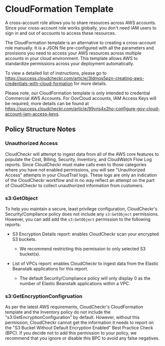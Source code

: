 # CloudFormation Template

A cross-account role allows you to share resources across AWS accounts. Since your cross-account role works globally, you don't need IAM users to sign in and out of accounts to access these resources.

The CloudFormation template is an alternative to creating a cross-account role manually. It is a JSON file pre-configured with all the parameters and provisions you need to access your AWS resources across multiple accounts in your cloud environment. This template allows AWS to standardize permissions across your deployment automatically.

To view a detailed list of instructions, please go to https://success.cloudcheckr.com/article/3ldmqs5pzn-creating-aws-credentials-with-cloud-formation for more details.

Please note, our CloudFormation template is only intended to credential Commercial AWS Accounts.  For GovCloud accounts, IAM Access Keys will be required, more details can be found at https://success.cloudcheckr.com/article/99vns4x2ho-configure-gov-cloud-account-iam-access-keys.

## Policy Structure Notes

### Unauthorized Access

CloudCheckr will attempt to ingest data from all of the AWS core features to populate the Cost, Billing, Security, Inventory, and CloudWatch Flow Log reports. Since CloudCheckr must make calls even to those categories where you have not enabled permissions, you will see "Unauthorized Access" attempts in your CloudTrail logs. These logs are only an indication of the CloudCheckr workflow and in no way reflect an attempt on the part of CloudCheckr to collect unauthorized information from customers.

### s3:GetObject

To help you maintain a secure, least privilege configuration, CloudCheckr's Security/Compliance policy does not include any `s3:GetObject` permissions. However, you can add add the `s3:GetObject` permission to the following reports:

* S3 Encryption Details report: enables CloudCheckr scan your encrypted S3 buckets.
  * We recommend restricting this permission to only selected S3 bucket(s).

* List of VPCs report: enables CloudCheckr to ingest data from the Elastic Beanstalk applications for this report.
  * The default Security/Compliance policy will only display 0 as the number of Elastic Beanstalk applications within a VPC.

### s3:GetEncryptionConfigruation

As per the latest AWS requirements, CloudCheckr's CloudFormation template and the Inventory policy do not include the "s3:GetEncryptionConfiguration" by default.
However, without this permission, CloudCheckr cannot get the information it needs to report on the "S3 Bucket Without Default Encryption Enabled" Best Practice Check (BPC). If you decide not to add this permission to your policy, we recommend that you ignore or disable this BPC to avoid any false negatives.

